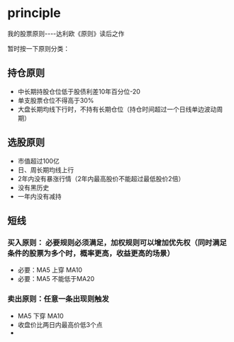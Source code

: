 # principle
我的股票原则----达利欧《原则》读后之作

暂时按一下原则分类：
## 持仓原则
* 中长期持股仓位低于股债利差10年百分位-20
* 单支股票仓位不得高于30%
* 大盘长期均线下行时，不持有长期仓位（持仓时间超过一个日线单边波动周期）

## 选股原则
* 市值超过100亿
* 日、周长期均线上行
* 2年内没有暴涨行情（2年内最高股价不能超过最低股价2倍）
* 没有黑历史
* 一年内没有减持

## 短线
### 买入原则： 必要规则必须满足，加权规则可以增加优先权（同时满足条件的股票为多个时，概率更高，收益更高的场景）
* 必要：MA5 上穿 MA10
* 必要：MA5 不能低于MA20
<!-- * 加权：多条均线集中
* 加权：长均线向上
* 加权：MA5更陡 -->
### 卖出原则：任意一条出现则触发
* MA5 下穿 MA10 
* 收盘价比两日内最高价低3个点
* 
